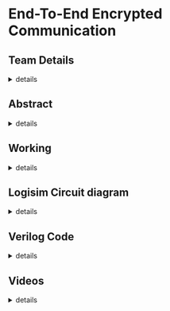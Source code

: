 # End-To-End Encrypted Communication
## Team Details
<details>
  <summary>details</summary>
  <br>
  Semester: 3rd Semester B.Tech CSE
  <br>
  Section: S1
  <br>
  Member 1: Adithya S Ubaradka, 221CS105, adithyau.221cs105@nitk.edu.in
  <br>
  Member 2: Akshat Mishra, 221CS107, akshatmishra.221cs107@nitk.edu.in
  <br>
  Member 3: Hemang J Jamadagni, 221CS129, hemangj.221cs129@nitk.edu.in
</details>

## Abstract
<details>
  <summary>details</summary>
  <br>
  The process of encoding information, which is conversion of the original representation of the information 
  known as ‘plain text’, into an alternative form known as ‘cipher text’ is called encryption.
  Encryption does not itself prevent interference but denies the intelligible content to a would-be interceptor.
  <br>
  <br>
  <b>Problem Statement:</b>
  <br>
  <br>
  The goal of this project is to design a system of units that communicate between each other via end-to-end encryption. The RSA            encryption algorithm will be used and the user will be able to choose the kind of encryption. The aim is to achieve secure                communication between two digital systems.
<br>
<br>
Here's how the RSA algorithm works:
<br><br>
<b>Key Generation:</b>
<br><br>
RSA uses a pair of keys: a public key and a private key. These keys are generated as follows:
Choose two distinct prime numbers, typically denoted as p and q.
Compute the product of these two prime numbers:
The value of n is used as the modulus for both the public and private keys.
Calculate Euler's totient function, φ(n) = (p-1)(q-1).
Select a public exponent (e) such that 1 < e < φ(n), and e is coprime to φ(n), which means they have no common factors other than 1. For ease of arbitration, we have chosen to use the smallest number coprime to φ(n) for any given n.
Calculate a private exponent (d) such that (d * e) % φ(n) = 1. In other words, d is the modular multiplicative inverse of e modulo φ(n). The formula we have chosen for d is d = (k * φ(n) + 1) / e,  for some integer k where d is a whole number.

The public key consists of (n, e), and the private key consists of d.
<br><br>
<b>Encryption:</b>

To send an encrypted message, the sender uses the recipient's public key.
The message is represented as an integer, usually by breaking it into blocks and converting those blocks to numbers.
The sender then computes the ciphertext (C) using the recipient's public key: C = (M^e) mod n, where M is the plaintext message.
<br><br>
<b>Decryption:</b><br>

The recipient uses their private key to decrypt the ciphertext.
The recipient computes the plaintext message (M) using the private key: M = (C^d) mod n.

The security of the RSA algorithm is based on the difficulty of factoring the large composite number n into its prime factors (p and q). As long as n is sufficiently large and its prime factors remain unknown, RSA encryption is considered secure. The security relies on the mathematical properties of prime factorization, which is computationally intensive for large integers.
<br><br>
Implementation of the project:
In the project, the implementation of this algorithm was done similarly, by dividing the circuit according to the three phases into the Key Generation module, the Encryption module and the Decryption module. 

In our chosen design, the Key Generation module will allow any user to choose the value of n and e by adding any two prime numbers they wish, and the output will be the both of the public key’s parts, n and e. The generated private key (d) will be directly fed to the Decryption module, while the public key will be shown to the user on a seven segment display to input into the next module. 
<br>

Going to the Encryption module, here the user is asked to enter their message of choice and their public key (n,e), which the encryption module turns into the cipher text (C), which is both displayed and fed to the Decryption module.
<br>
The Decryption module performs the process of converting ciphertext (C) into the message again, using the private key (d) as input from the Key Generation module and the ciphertext as input from the Encryption module. The message is then displayed as the output of the module to show the success of the decryption.
<br><br>

<b>Why this project?:</b><br><br>
WIth the advancement of technology, security of information and data has become extremely relevant. Encryption is a way of manipulating the appearance of data and information to ensure such security from third parties. Depending on the methods of encryption, either the receiver, sender or both will be able to make sense out of encrypted data.
Cryptography has become a major area of research. This project was chosen keeping in mind its current importance and relevance.
End-To-End Encryption is widely used in instant messaging applications like Whatsapp.
</details>

## Working
<details>
  <summary>details</summary>
  <br>
  Functional Table:
  <br>
  <br>
  <img src = https://github.com/AdiPadi2703/End-To-End-Encrypted-Communication/blob/main/Screenshots/Functional%20Table.png>
</details>

## Logisim Circuit diagram 
<details>
  <summary>details</summary>
  <br>
  Main Diagram:
  <br>
  <br>
  <img src = Screenshots/ModulatedCircuit.png>
  <br>
  <br>
  <br>
  Key Generator:
  <br>
  <br>
  <img src = Screenshots/KeyGen.png>
  <br>
  <br>
  <br>
  Encrypter:
  <br>
  <br>
  <img src = Screenshots/Encrypter.png>
  <br>
  <br>
  <br>
  Decrypter:
  <br>
  <br>
  <img src = Screenshots/Decrypter.png>
  
</details>

## Verilog Code
<details>
  <summary>details</summary>
  
```Verilog
module sixteenbitmultiplier(input[25:0] p,q,output[25:0] n);

   assign n = p*q;

endmodule

module keyGenerator(input clk,input[25:0] phi,output[25:0] e,d);	
	reg[25:0] i,p;
	initial begin
		i=26'd2;
		p=26'd24;
		while(p%i==0)begin
			i=i+26'd1;
		end
	end
	assign e=i;
	assign d=(phi+26'd1)/i;

endmodule

module encryptor(input[25:0] e,n,letter, output[25:0] en_letter);

    assign en_letter = (letter**e)%n;

endmodule

module decryptor(input[25:0] d,n,en_letter,letter, output[25:0] de_letter);

    assign de_letter = (en_letter**d)%n;

endmodule
```
<br>

```Verilog
module testbench;

    reg [25:0] p;
    reg [25:0] q;
    reg [25:0] p_;
    reg [25:0] q_;
    reg [25:0] letter;
    reg clk;
    wire [25:0] n;
    wire [25:0] e;
    wire [25:0] d;
    wire [25:0] phi;
    wire [25:0] en_letter;
   wire [25:0] de_letter;

    sixteenbitmultiplier m1(p,q,n);
    sixteenbitmultiplier m2(p-26'd1,q-26'd1,phi);
    keyGenerator kg(clk,phi,e,d);
    encryptor en(e,n,letter,en_letter);
    decryptor de(d,n,en_letter,letter,de_letter);

    initial begin
        $dumpfile("tb.vcd");
        $dumpvars(0);
    end

    initial begin
       p =26'd5;
       q =26'd7;
       $display("Input letter number (a = 0)      Encrypted text      Decrypted text");
       $display("-------------------------------------------------------------------");
       for(letter =26'd0;letter <26'd26;letter = letter +26'd1)begin
            $display("        %d               %d               %d",letter,en_letter,de_letter);
       end
    end

    initial #400 $finish;
endmodule
```

</details>

## Videos
<details>
	<summary>details</summary>
	
Logisim Implementation Video:
<br>


https://github.com/AdiPadi2703/End-To-End-Encrypted-Communication/assets/120291477/a5b53006-85e1-4fbc-9b32-428c0ae0e10f



<br>
<br>
Hardware Implementation Video:
<br>


https://github.com/AdiPadi2703/End-To-End-Encrypted-Communication/assets/120291477/e58efb54-a5ea-445c-9ed3-0294063be95c


<br><br>

<b>Notes for the Hardware Implementation video:</b><br><br>In the video, the first switch represents "Enable Decrypt" and not "Load Decrypt" which was incorrectly mentioned.<br><br>It should also be noted that since the public key is 15, 0%15 and 1%15 remain 0 and 1. This is the second part of the reason for why 0 and 1 remain the same during encryption and decryption.<br><br>The clock in the video was connected to 10Hz and not 15Hz.<br><br>


</details>
